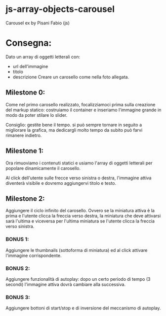 # js-array-objects-carousel
Carousel ex by Pisani Fabio (js)
 
# Consegna:

Dato un array di oggetti letterali con:
 - url dell'immagine
 - titolo
 - descrizione
Creare un carosello come nella foto allegata.

## Milestone 0:
Come nel primo carosello realizzato, focalizziamoci prima sulla creazione del markup statico: costruiamo il container e inseriamo l'immagine grande in modo da poter stilare lo slider.

Consiglio: gestite bene il tempo. si può sempre tornare in seguito a migliorare la grafica, ma dedicargli molto tempo da subito può farvi rimanere indietro.

## Milestone 1:
Ora rimuoviamo i contenuti statici e usiamo l'array di oggetti letterali per popolare dinamicamente il carosello.

Al click dell'utente sulle frecce verso sinistra o destra, l'immagine attiva diventerà visibile e dovremo aggiungervi titolo e testo.

## Milestone 2:
Aggiungere il ciclo infinito del carosello. Ovvero se la miniatura attiva è la prima e l'utente clicca la freccia verso destra, la miniatura che deve attivarsi sarà l'ultima e viceversa per l'ultima miniatura se l'utente clicca la freccia verso sinistra.

### BONUS 1:

Aggiungere le thumbnails (sottoforma di miniatura) ed al click attivare l'immagine corrispondente.

### BONUS 2:

Aggiungere funzionalità di autoplay: dopo un certo periodo di tempo (3 secondi) l'immagine attiva dovrà cambiare alla successiva.

### BONUS 3:

Aggiungere bottoni di start/stop e di inversione del meccanismo di autoplay.